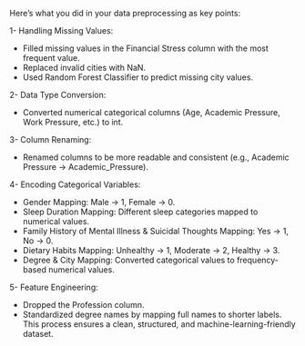 Here’s what you did in your data preprocessing as key points:

1- Handling Missing Values:

- Filled missing values in the Financial Stress column with the most frequent value.
- Replaced invalid cities with NaN.
- Used Random Forest Classifier to predict missing city values.

2- Data Type Conversion:

- Converted numerical categorical columns (Age, Academic Pressure, Work Pressure, etc.) to int.

3- Column Renaming:

- Renamed columns to be more readable and consistent (e.g., Academic Pressure → Academic_Pressure).

4- Encoding Categorical Variables:

- Gender Mapping: Male → 1, Female → 0.
- Sleep Duration Mapping: Different sleep categories mapped to numerical values.
- Family History of Mental Illness & Suicidal Thoughts Mapping: Yes → 1, No → 0.
- Dietary Habits Mapping: Unhealthy → 1, Moderate → 2, Healthy → 3.
- Degree & City Mapping: Converted categorical values to frequency-based numerical values.

5- Feature Engineering:

- Dropped the Profession column.
- Standardized degree names by mapping full names to shorter labels.
This process ensures a clean, structured, and machine-learning-friendly dataset. 